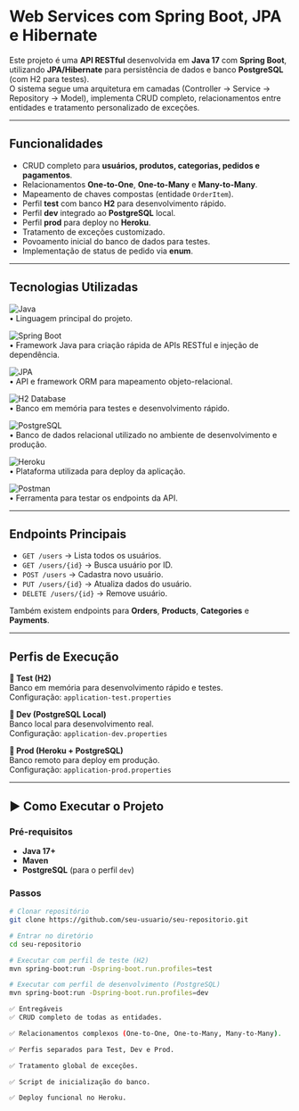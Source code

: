#  Web Services com Spring Boot, JPA e Hibernate

Este projeto é uma **API RESTful** desenvolvida em **Java 17** com **Spring Boot**, utilizando **JPA/Hibernate** para persistência de dados e banco **PostgreSQL** (com H2 para testes).  
O sistema segue uma arquitetura em camadas (Controller → Service → Repository → Model), implementa CRUD completo, relacionamentos entre entidades e tratamento personalizado de exceções.

---

## Funcionalidades

- CRUD completo para **usuários, produtos, categorias, pedidos e pagamentos**.
- Relacionamentos **One-to-One**, **One-to-Many** e **Many-to-Many**.
- Mapeamento de chaves compostas (entidade `OrderItem`).
- Perfil **test** com banco **H2** para desenvolvimento rápido.
- Perfil **dev** integrado ao **PostgreSQL** local.
- Perfil **prod** para deploy no **Heroku**.
- Tratamento de exceções customizado.
- Povoamento inicial do banco de dados para testes.
- Implementação de status de pedido via **enum**.

---


##  Tecnologias Utilizadas

![Java](https://img.shields.io/badge/Java%2017-ED8B00?style=for-the-badge&logo=java&logoColor=white)  
• Linguagem principal do projeto.

![Spring Boot](https://img.shields.io/badge/Spring%20Boot-6DB33F?style=for-the-badge&logo=spring-boot&logoColor=white)  
• Framework Java para criação rápida de APIs RESTful e injeção de dependência.

![JPA](https://img.shields.io/badge/JPA%20%2F%20Hibernate-59666C?style=for-the-badge&logo=hibernate&logoColor=white)  
• API e framework ORM para mapeamento objeto-relacional.

![H2 Database](https://img.shields.io/badge/H2%20Database-006699?style=for-the-badge&logo=h2&logoColor=white)  
• Banco em memória para testes e desenvolvimento rápido.

![PostgreSQL](https://img.shields.io/badge/PostgreSQL-316192?style=for-the-badge&logo=postgresql&logoColor=white)  
• Banco de dados relacional utilizado no ambiente de desenvolvimento e produção.

![Heroku](https://img.shields.io/badge/Heroku-430098?style=for-the-badge&logo=heroku&logoColor=white)  
• Plataforma utilizada para deploy da aplicação.

![Postman](https://img.shields.io/badge/Postman-FF6C37?style=for-the-badge&logo=postman&logoColor=white)  
• Ferramenta para testar os endpoints da API.

---

## Endpoints Principais

- `GET /users` → Lista todos os usuários.  
- `GET /users/{id}` → Busca usuário por ID.  
- `POST /users` → Cadastra novo usuário.  
- `PUT /users/{id}` → Atualiza dados do usuário.  
- `DELETE /users/{id}` → Remove usuário.  

Também existem endpoints para **Orders**, **Products**, **Categories** e **Payments**.

---

##  Perfis de Execução

**🔹 Test (H2)**  
Banco em memória para desenvolvimento rápido e testes.  
Configuração: `application-test.properties`

**🔹 Dev (PostgreSQL Local)**  
Banco local para desenvolvimento real.  
Configuração: `application-dev.properties`

**🔹 Prod (Heroku + PostgreSQL)**  
Banco remoto para deploy em produção.  
Configuração: `application-prod.properties`

---

## ▶️ Como Executar o Projeto

### Pré-requisitos
- **Java 17+**
- **Maven**
- **PostgreSQL** (para o perfil `dev`)

### Passos
```bash
# Clonar repositório
git clone https://github.com/seu-usuario/seu-repositorio.git

# Entrar no diretório
cd seu-repositorio

# Executar com perfil de teste (H2)
mvn spring-boot:run -Dspring-boot.run.profiles=test

# Executar com perfil de desenvolvimento (PostgreSQL)
mvn spring-boot:run -Dspring-boot.run.profiles=dev

✅ Entregáveis
✅ CRUD completo de todas as entidades.

✅ Relacionamentos complexos (One-to-One, One-to-Many, Many-to-Many).

✅ Perfis separados para Test, Dev e Prod.

✅ Tratamento global de exceções.

✅ Script de inicialização do banco.

✅ Deploy funcional no Heroku.


